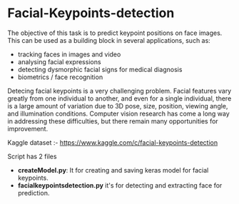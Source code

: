 # Facial-Keypoints-detection

The objective of this task is to predict keypoint positions on face images. This can be used as a building block in several applications, such as:

- tracking faces in images and video
- analysing facial expressions
- detecting dysmorphic facial signs for medical diagnosis
- biometrics / face recognition

Detecing facial keypoints is a very challenging problem.  Facial features vary greatly from one individual to another, and even for a single individual, there is a large amount of variation due to 3D pose, size, position, viewing angle, and illumination conditions. Computer vision research has come a long way in addressing these difficulties, but there remain many opportunities for improvement.

Kaggle dataset :- https://www.kaggle.com/c/facial-keypoints-detection


Script has 2 files

- **createModel.py**: It for creating and saving keras model for facial keypoints.
- **facialkeypointsdetection.py** it's for detecting and extracting face for prediction.
